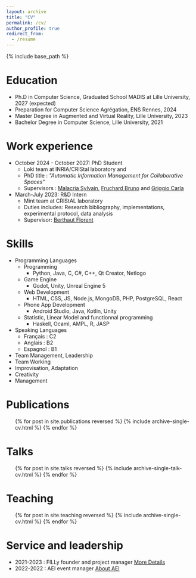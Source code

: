```yaml
---
layout: archive
title: "CV"
permalink: /cv/
author_profile: true
redirect_from:
  - /resume
---
```


{% include base_path %}

Education
======
* Ph.D in Computer Science, Graduated School MADIS at Lille University, 2027 (expected)
* Preparation for Computer Science Agrégation, ENS Rennes, 2024
* Master Degree in Augmented and Virtual Reality, Lille University, 2023
* Bachelor Degree in Computer Science, Lille University, 2021

Work experience
======
* October 2024 - October 2027: PhD Student
  * Loki team at INRIA/CRIStal laboratory and 
  * PhD title : *"Automatic Information Management for Collaborative Spaces"*
  * Supervisors : [Malacria Sylvain](mailto:sylvain.malacria@inria.fr), [Fruchard Bruno](mailto:bruno.fruchard@inria.fr) and [Griggio Carla](mailto:cfg@cs.aau.dk)
* March-July 2023: R&D Intern
  * Mint team at CRIStAL laboratory
  * Duties includes: Research bibliography, implementations, experimental protocol, data analysis
  * Supervisor: [Berthaut Florent](mailto:florent.berthaut@univ-lille.fr)

  
Skills
======
* Programming Languages
  * Programming
    * Python, Java, C, C#, C++, Qt Creator, Netlogo
  * Game Engine
    * Godot, Unity, Unreal Engine 5
  * Web Development
    * HTML, CSS, JS, Node.js, MongoDB, PHP, PostgreSQL, React
  * Phone App Development
    * Android Studio, Java, Kotlin, Unity
  * Statistic, Linear Model and functionnal programming
    * Haskell, Ocaml, AMPL, R, JASP 
* Speaking Languages
  * Français : C2
  * Anglais : B2
  * Espagnol : B1
* Team Management, Leadership
* Team Working
* Improvisation, Adaptation
* Creativity
* Management


Publications
======
  <ul>{% for post in site.publications reversed %}
    {% include archive-single-cv.html %}
  {% endfor %}</ul>
  
Talks
======
  <ul>{% for post in site.talks reversed %}
    {% include archive-single-talk-cv.html  %}
  {% endfor %}</ul>
  
Teaching
======
  <ul>{% for post in site.teaching reversed %}
    {% include archive-single-cv.html %}
  {% endfor %}</ul>
  
Service and leadership
======
* 2021-2023 : FILLy founder and project manager [More Details](https://pedagogie.ac-lille.fr/numerique-et-sciences-informatiques/wp-content/uploads/sites/45/2021/12/Explications-FIlly.pdf)
* 2022-2022 : AEI event manager [About AEI](https://www.instagram.com/aei_lille/)
